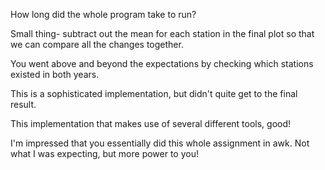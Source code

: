 
How long did the whole program take to run?

Small thing- subtract out the mean for each station in the final plot so that we can compare all the changes together.

You went above and beyond the expectations by checking which stations existed in both years.

This is a sophisticated implementation, but didn't quite get to the final result.

This implementation that makes use of several different tools, good!

I'm impressed that you essentially did this whole assignment in awk. Not what I was expecting, but more power to you! 

